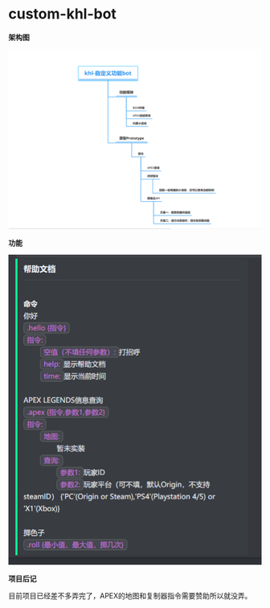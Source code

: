 # custom-khl-bot
**架构图**

![](架构图.png)

**功能**

![](功能.png)

**项目后记**

目前项目已经差不多弄完了，APEX的地图和复制器指令需要赞助所以就没弄。

